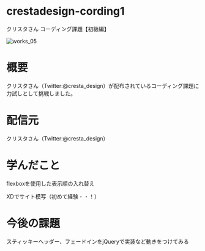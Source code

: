 # crestadesign-cording1
クリスタさん コーディング課題【初級編】

![works_05](https://user-images.githubusercontent.com/64426498/88484310-a0f3a980-cfa8-11ea-86b7-6c253c92c6e9.png)

# 概要
クリスタさん（Twitter:@cresta_design）が配布されているコーディング課題に力試しとして挑戦しました。

# 配信元
クリスタさん（Twitter:@cresta_design）

# 学んだこと
flexboxを使用した表示順の入れ替え

XDでサイト模写（初めて経験・・！）

# 今後の課題
スティッキーヘッダー、フェードインをjQueryで実装など動きをつけてみる
